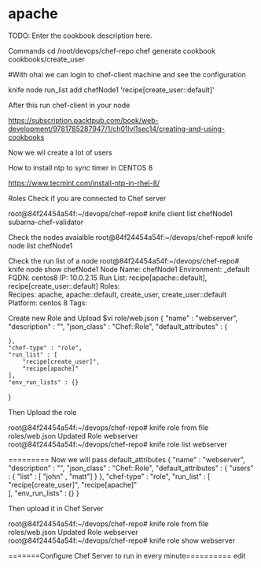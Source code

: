 # apache

TODO: Enter the cookbook description here.

Commands
cd /root/devops/chef-repo
chef generate cookbook cookbooks/create_user


#With ohai we can login to chef-client machine and see the configuration


knife node run_list add chefNode1 'recipe[create_user::default]'

After this run chef-client in your node

https://subscription.packtpub.com/book/web-development/9781785287947/1/ch01lvl1sec14/creating-and-using-cookbooks

Now we wil create a lot of users

How to install ntp to sync timer in CENTOS 8 

https://www.tecmint.com/install-ntp-in-rhel-8/



Roles
Check if you are connected to Chef server

root@84f24454a54f:~/devops/chef-repo# knife client list
chefNode1
subarna-chef-validator

Check the nodes avaialble
root@84f24454a54f:~/devops/chef-repo# knife node list
chefNode1

Check the run list of a node
root@84f24454a54f:~/devops/chef-repo# knife node show chefNode1
Node Name:   chefNode1
Environment: _default
FQDN:        centos8
IP:          10.0.2.15
Run List:    recipe[apache::default], recipe[create_user::default]
Roles:       
Recipes:     apache, apache::default, create_user, create_user::default
Platform:    centos 8
Tags:        


Create new Role and Upload
$vi role/web.json
{
    "name" : "webserver",
    "description" : "",
    "json_class" : "Chef::Role",
    "default_attributes" : {

    },
    "chef-type" : "role",
    "run_list" : [
        "recipe[create_user]",
        "recipe[apache]"    
    ],
    "env_run_lists" : {}
}

Then Upload the role

root@84f24454a54f:~/devops/chef-repo# knife role from file roles/web.json 
Updated Role webserver
root@84f24454a54f:~/devops/chef-repo# knife role list
webserver


=========
Now we will pass default_attributes
{
    "name" : "webserver",
    "description" : "",
    "json_class" : "Chef::Role",
    "default_attributes" : {
        "users" : {
            "list" : [ "john" , "matt"]
        }
    },
    "chef-type" : "role",
    "run_list" : [
        "recipe[create_user]",
        "recipe[apache]"    
    ],
    "env_run_lists" : {}
}


Then upload it in Chef Server 

root@84f24454a54f:~/devops/chef-repo# knife role from file roles/web.json 
Updated Role webserver
root@84f24454a54f:~/devops/chef-repo# knife role show webserver

=======Configure Chef Server to run in every minute==========
edit 




